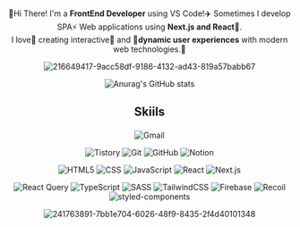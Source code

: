 <div align="center">


  
👋Hi There! I'm a **FrontEnd Developer** using VS Code!✈️ Sometimes I develop SPA⚡ Web applications using **Next.js and React**👊.  
I love💙 creating interactive🌼 and 👺**dynamic user experiences** with modern web technologies.🔎
</div>
<div align="center">
  
  ![216649417-9acc58df-9186-4132-ad43-819a57babb67](https://github.com/user-attachments/assets/9ff4e2d5-bb7e-4500-9d32-771e9304ae6f)

 ![Anurag's GitHub stats](https://github-readme-stats.vercel.app/api?username=choijungmua&show_icons=true&theme=calm_pink)
  
 
</div>






<div align="center">
 <h2>
   
 Skiils
 </h2>

![Gmail](https://img.shields.io/badge/chlwjd022@gmail.com-EA4335?style=flat-square&logo=gmail&logoColor=white)

![Tistory](https://img.shields.io/badge/tistory-000000?style=flat-square&logo=tistory&logoColor=white)
![Git](https://img.shields.io/badge/Git-F05032?style=flat-square&logo=git&logoColor=white)
![GitHub](https://img.shields.io/badge/GitHub-181717?style=flat-square&logo=github&logoColor=white)
![Notion](https://img.shields.io/badge/Notion-000000?style=flat-square&logo=notion&logoColor=white)



![HTML5](https://img.shields.io/badge/HTML5-E34F26?style=flat-square&logo=HTML5&logoColor=black)
![CSS](https://img.shields.io/badge/CSS-1572B6?style=flat-square&logo=CSS3&logoColor=black)
![JavaScript](https://img.shields.io/badge/JavaScript-F7DF1E?style=flat-square&logo=javascript&logoColor=black)
![React](https://img.shields.io/badge/React.js-61DAFB?style=flat-square&logo=React&logoColor=blue&textColor=white)
![Next.js](https://img.shields.io/badge/Next.js-000000?style=flat-square&logo=Next.js&logoColor=white)


![React Query](https://img.shields.io/badge/React%20Query-FF4154?style=flat-square&logo=reactquery&logoColor=white)
![TypeScript](https://img.shields.io/badge/TypeScript-3178C6?style=flat-square&logo=Typescript&logoColor=ffffff)
![SASS](https://img.shields.io/badge/SASS-CC6699?style=flat-square&logo=sass&logoColor=black)
![TailwindCSS](https://img.shields.io/badge/TailwindCSS-06B6D4?style=flat-square&logo=tailwindcss&logoColor=black)
![Firebase](https://img.shields.io/badge/Firebase-DD2C00?style=flat-square&logo=Firebase&logoColor=black)
![Recoil](https://img.shields.io/badge/Recoil-3578E5?style=flat-square&logo=recoil&logoColor=white)
![styled-components](https://img.shields.io/badge/styled--components-DB7093?style=flat-square&logo=styledcomponents&logoColor=white)


  

 
![241763891-7bb1e704-6026-48f9-8435-2f4d40101348](https://github.com/user-attachments/assets/9e10f5d2-2ff4-4f98-a988-d50eb6c0b4a8)
</div>

